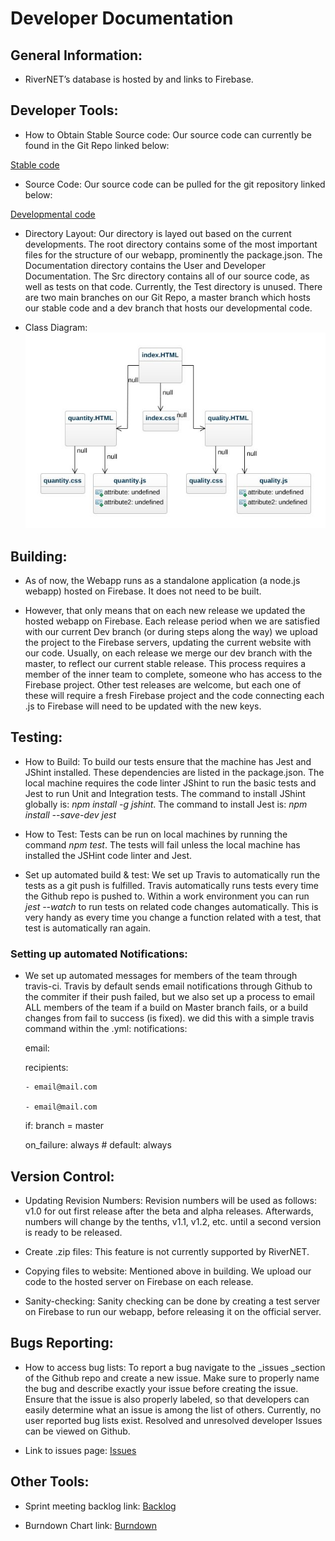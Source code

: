 # Developer Documentation
## General Information:

- RiverNET’s database is hosted by and links to Firebase.

## Developer Tools:

- How to Obtain Stable Source code: Our source code can currently be found in the Git Repo linked below:

[Stable code](https://github.com/MichaelJHla/Rivernet)

- Source Code: Our source code can be pulled for the git repository linked below:

[Developmental code](https://github.com/MichaelJHla/Rivernet/tree/dev)

- Directory Layout: Our directory is layed out based on the current developments. The root directory contains some of the most important files for the structure of our webapp, prominently the package.json. The Documentation directory contains the User and Developer Documentation. The Src directory contains all of our source code, as well as tests on that code. Currently, the Test directory is unused. 
There are two main branches on our Git Repo, a master branch which hosts our stable code and a dev branch that hosts our developmental code.

- Class Diagram: ![Image of Our Basic Class Diagram](classDiagram.jpeg)

## Building:

- As of now, the Webapp runs as a standalone application (a node.js webapp) hosted on Firebase. It does not need to be built. 

- However, that only means that on each new release we updated the hosted webapp on Firebase. Each release period when we are satisfied with our current Dev branch (or during steps along the way) we upload the project to the Firebase servers, updating the current website with our code. 
Usually, on each release we merge our dev branch with the master, to reflect our current stable release. This process requires a member of the inner team to complete, someone who has access to the Firebase project. Other test releases are welcome, but each one of these will require a fresh Firebase project and the code connecting each .js to Firebase will need to be updated with the new keys.

## Testing:

- How to Build: To build our tests ensure that the machine has Jest and JShint installed. These dependencies are listed in the package.json. The local machine requires the code linter JShint to run the basic tests and Jest to run Unit and Integration tests. 
The command to install JShint globally is: _npm install -g jshint_. The command to install Jest is: _npm install --save-dev jest_

- How to Test: Tests can be run on local machines by running the command _npm test_. The tests will fail unless the local machine has installed the JSHint code linter and Jest. 

- Set up automated build & test: We set up Travis to automatically run the tests as a git push is fulfilled. Travis automatically runs tests every time the Github repo is pushed to. 
Within a work environment you can run _jest --watch_ to run tests on related code changes automatically. This is very handy as every time you change a function related with a test, that test is automatically ran again. 

### Setting up automated Notifications: 

- We set up automated messages for members of the team through travis-ci. Travis by default sends email notifications through Github to the commiter if their push failed, but we also set up a process to email ALL members of the team if a build on Master branch fails, or a build changes from fail to success (is fixed).
we did this with a simple travis command within the .yml: 
notifications:

  email:

    recipients:

      - email@mail.com

      - email@mail.com

    if: branch = master

    on_failure: always # default: always

## Version Control:

- Updating Revision Numbers: Revision numbers will be used as follows: v1.0 for out first release after the beta and alpha releases. Afterwards, numbers will change by the tenths, v1.1, v1.2, etc. until a second version is ready to be released.

- Create .zip files: This feature is not currently supported by RiverNET.

- Copying files to website:  Mentioned above in building. We upload our code to the hosted server on Firebase on each release. 

- Sanity-checking: Sanity checking can be done by creating a test server on Firebase to run our webapp, before releasing it on the official server. 

## Bugs Reporting: 

- How to access bug lists: To report a bug navigate to the _issues _section of the Github repo and create a new issue. Make sure to properly name the bug and describe exactly your issue before creating the issue. 
Ensure that the issue is also properly labeled, so that developers can easily determine what an issue is among the list of others.  Currently, no user reported bug lists exist. Resolved and unresolved developer Issues can be viewed on Github. 

- Link to issues page: [Issues](https://github.com/MichaelJHla/Rivernet/issues)

## Other Tools:

 - Sprint meeting backlog link: [Backlog](https://docs.google.com/spreadsheets/d/1EpcOvnVprBMu9Vie981mnrZOXduwXx0HEIYXjy1ATHs/edit?usp=sharing)


 - Burndown Chart link: [Burndown](https://docs.google.com/spreadsheets/d/1lcPlu2pV-r7wStT2HD_ybs4AN_NLpjhi__2BIypfzw8/edit?usp=sharing)
